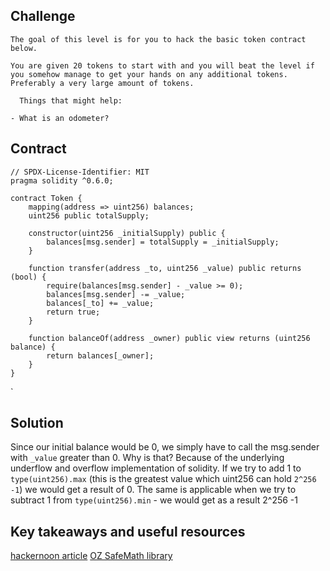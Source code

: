 ## Challenge
~~~
The goal of this level is for you to hack the basic token contract below.

You are given 20 tokens to start with and you will beat the level if you somehow manage to get your hands on any additional tokens. Preferably a very large amount of tokens.

  Things that might help:

- What is an odometer?
~~~
## Contract
```
// SPDX-License-Identifier: MIT
pragma solidity ^0.6.0;

contract Token {
    mapping(address => uint256) balances;
    uint256 public totalSupply;

    constructor(uint256 _initialSupply) public {
        balances[msg.sender] = totalSupply = _initialSupply;
    }

    function transfer(address _to, uint256 _value) public returns (bool) {
        require(balances[msg.sender] - _value >= 0);
        balances[msg.sender] -= _value;
        balances[_to] += _value;
        return true;
    }

    function balanceOf(address _owner) public view returns (uint256 balance) {
        return balances[_owner];
    }
}
```
`

## Solution

Since our initial balance would be 0, we simply have to call the msg.sender with `_value` greater than 0. Why is that? Because of the underlying underflow and overflow implementation of solidity.
If we try to add 1 to `type(uint256).max` (this is the greatest value which uint256 can hold `2^256 -1`) we would get a result of 0. The same is applicable when we try to subtract 1 from `type(uint256).min` - we would get as a result 2^256 -1 

## Key takeaways and useful resources

[hackernoon article](https://hackernoon.com/hack-solidity-integer-overflow-and-underflow)
[OZ SafeMath library](https://github.com/ConsenSysMesh/openzeppelin-solidity/blob/master/contracts/math/SafeMath.sol)

